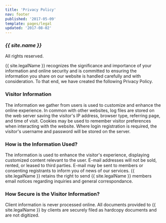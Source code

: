 ```yaml
---
title: 'Privacy Policy'
nav: footer
published: '2017-05-09'
template: pages/legal
updated: '2017-08-02'
---
```

### _{{ site.name }}_
All rights reserved.

{{ site.legalName }}  recognizes the significance and importance of your information and online security and is committed to ensuring the information you share on our website is handled carefully and with consideration. To that end, we have created the following Privacy Policy.


### Visitor Information
The information we gather from users is used to customize and enhance the online experience. In common with other websites, log files are stored on the web server saving the visitor's IP address, browser type, referring page, and time of visit. Cookies may be used to remember visitor preferences when interacting with the website. Where login registration is required, the visitor's username and password will be stored on the server.


### How is the Information Used?
The information is used to enhance the visitor's experience, displaying customized content relevant to the user. E-mail addresses will not be sold, rented, or leased to third parties. E-mail may be sent to members or consenting registrants to inform you of news of our services. {{ site.legalName }}  retains the right to send {{ site.legalName }}  members email notices regarding inquiries and general correspondance.


### How Secure is the Visitor Information?
Client information is never processed online. All documents provided to {{ site.legalName }}  by clients are securely filed as hardcopy documents and are not digitized.


<!-- ### Cookies
Cookies are small, digital signature files that are stored by your web browser that allow your preferences to be recorded when visiting the website or returning to the website. This enables {{ site.legalName }} .com to recognize you as a returning user, particularly relevant to serve {{ site.legalName }}  Members customized information. -->